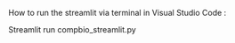 How to run the streamlit via terminal in Visual Studio Code :  

Streamlit run compbio_streamlit.py
